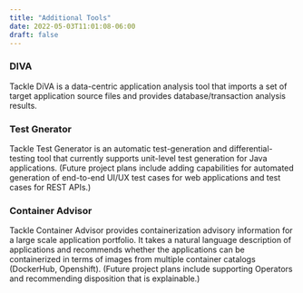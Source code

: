 ```yaml
---
title: "Additional Tools"
date: 2022-05-03T11:01:08-06:00
draft: false
---
```

### DIVA
Tackle DiVA is  a data-centric application analysis tool that imports a set of target application source files and provides database/transaction analysis results.

### Test Gnerator
Tackle Test Generator is an automatic test-generation and differential-testing tool that currently supports unit-level test generation for Java applications. (Future project plans include adding capabilities for automated generation of end-to-end UI/UX test cases for web applications and test cases for REST APIs.)

### Container Advisor
Tackle Container Advisor provides containerization advisory information for a large scale application portfolio. It takes a natural language description of applications and recommends whether the applications can be containerized in terms of images from multiple container catalogs (DockerHub, Openshift). (Future project plans  include supporting Operators and recommending disposition that is explainable.)
